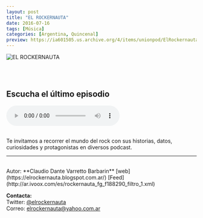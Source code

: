 ```yaml
---
layout: post
title: "EL ROCKERNAUTA"
date: 2016-07-16
tags: [Música]
categories: [Argentina, Quincenal]
preview: https://ia601505.us.archive.org/4/items/unionpod/ElRockernautaPodcast300.jpg
---
```


![EL ROCKERNAUTA](https://ia601505.us.archive.org/4/items/unionpod/ElRockernautaPodcast500.jpg)

<br/>
<br/>

## Escucha el último episodio

<!--reproductor-feed=http://ar.ivoox.com/es/rockernauta_fg_f188290_filtro_1.xml-->
<!--reproductor-start-->
<audio id="audio" preload="auto" controls="" src="http://www.ivoox.com/rockernauta-la-saga-purpura_mf_20176112_feed_1.mp3"></audio>
<!--reproductor-end-->

<br/>  
Te invitamos a recorrer el mundo del rock con sus historias, datos, curiosidades y protagonistas en diversos podcast.

_ _ _
<br>
Autor: **Claudio Dante Varretto Barbarin**  
[web](https://elrockernauta.blogspot.com.ar/)  
[Feed](http://ar.ivoox.com/es/rockernauta_fg_f188290_filtro_1.xml)  



**Contacta:**  
Twitter: [@elrockernauta](https://twitter.com/elrockernauta)  
Correo: [elrockernauta@yahoo.com.ar](mailto:elrockernauta@yahoo.com.ar)  

